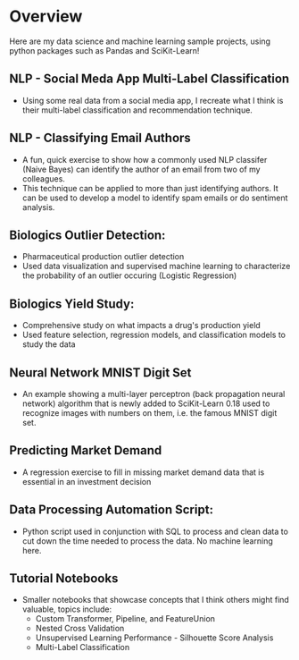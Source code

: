 # Overview
Here are my data science and machine learning sample projects, using python packages such as Pandas and SciKit-Learn! 

## NLP - Social Meda App Multi-Label Classification
* Using some real data from a social media app, I recreate what I think is their multi-label classification and recommendation technique.

## NLP - Classifying Email Authors
* A fun, quick exercise to show how a commonly used NLP classifer (Naive Bayes) can identify the author of an email from two of my colleagues.
* This technique can be applied to more than just identifying authors. It can be used to develop a model to identify spam emails or do sentiment analysis.

## Biologics Outlier Detection:
* Pharmaceutical production outlier detection
* Used data visualization and supervised machine learning to characterize the probability of an outlier occuring (Logistic Regression)

## Biologics Yield Study:
* Comprehensive study on what impacts a drug's production yield
* Used feature selection, regression models, and classification models to study the data

## Neural Network MNIST Digit Set
* An example showing a multi-layer perceptron (back propagation neural network) algorithm that is newly added to SciKit-Learn 0.18 used to recognize images with numbers on them, i.e. the famous MNIST digit set.

## Predicting Market Demand
* A regression exercise to fill in missing market demand data that is essential in an investment decision

## Data Processing Automation Script:
* Python script used in conjunction with SQL to process and clean data to cut down the time needed to process the data. No machine learning here.

## Tutorial Notebooks
* Smaller notebooks that showcase concepts that I think others might find valuable, topics include:
	* Custom Transformer, Pipeline, and FeatureUnion
	* Nested Cross Validation
	* Unsupervised Learning Performance - Silhouette Score Analysis
	* Multi-Label Classification

